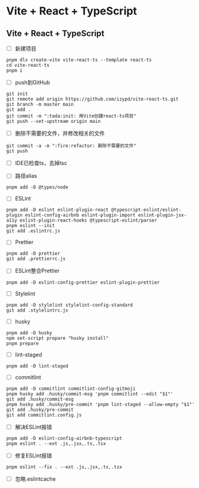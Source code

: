 # Vite + React + TypeScript

## Vite + React + TypeScript

- [ ] 新建项目

```shell
pnpm dlx create-vite vite-react-ts --template react-ts
cd vite-react-ts
pnpm i
```

- [ ] push到GitHub

```shell
git init
git remote add origin https://github.com/izypd/vite-react-ts.git
git branch -m master main
git add .
git commit -m ":tada:init: 用Vite创建react-ts项目"
git push --set-upstream origin main
```

- [ ] 删除不需要的文件，并修改相关的文件

```shell
git commit -a -m ":fire:refactor: 删除不需要的文件"
git push
```

- [ ] IDE已检查ts，去掉tsc

- [ ] 路径alias

```shell
pnpm add -D @types/node
```

- [ ] ESLint

```shell
pnpm add -D eslint eslint-plugin-react @typescript-eslint/eslint-plugin eslint-config-airbnb eslint-plugin-import eslint-plugin-jsx-a11y eslint-plugin-react-hooks @typescript-eslint/parser
pnpm eslint --init
git add .eslintrc.js
```

- [ ] Prettier

```shell
pnpm add -D prettier
git add .prettierrc.js
```

- [ ] ESLint整合Prettier

```shell
pnpm add -D eslint-config-prettier eslint-plugin-prettier
```

- [ ] Stylelint

```shell
pnpm add -D stylelint stylelint-config-standard
git add .stylelintrc.js
```

- [ ] husky

```shell
pnpm add -D husky
npm set-script prepare "husky install"
pnpm prepare
```

- [ ] lint-staged

```shell
pnpm add -D lint-staged
```

- [ ] commitlint

```shell
pnpm add -D commitlint commitlint-config-gitmoji
pnpm husky add .husky/commit-msg 'pnpm commitlint --edit "$1"'
git add .husky/commit-msg
pnpm husky add .husky/pre-commit 'pnpm lint-staged --allow-empty "$1"'
git add .husky/pre-commit
git add commitlint.config.js
```

- [ ] 解决ESLint报错

```shell
pnpm add -D eslint-config-airbnb-typescript
pnpm eslint . --ext .js,.jsx,.ts,.tsx
```

- [ ] 修复ESLint报错

```shell
pnpm eslint --fix . --ext .js,.jsx,.ts,.tsx
```

- [ ] 忽略.eslintcache
